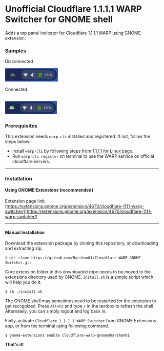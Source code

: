 # Unofficial Cloudflare 1.1.1.1 WARP Switcher for GNOME shell

Adds a top panel indicator for Cloudflare 1.1.1.1 WARP using GNOME extension.

### Samples

Disconnected

![./samples/disconnected.png](./samples/disconnected.png)

Connected

![./samples/connected.png](./samples/connected.png)
---

### Prerequisites

This extension needs `warp-cli` installed and registered. If not, follow the steps below:
* Install `warp-cli` by following steps from [1.1.1.1 for Linux page](https://developers.cloudflare.com/warp-client/get-started/linux/).
* Run `warp-cli register` on terminal to use the WARP service on official cloudflare servers.

---

### Installation

#### Using GNOME Extensions (recommended)
Extension page link: [https://extensions.gnome.org/extension/4670/cloudflare-1111-warp-switcher/](https://extensions.gnome.org/extension/4670/cloudflare-1111-warp-switcher/)

---

#### Manual Installation
Download the extension package by cloning this repository, or downloading and extracting zip.

```console
$ git clone https://github.com/Harshan01/Cloudflare-WARP-GNOME-Switcher.git
```

Core extension folder in this downloaded repo needs to be moved to the extensions directory used by GNOME. `install.sh` is a simple script which will help you do it.

```console
$ sh ./install.sh
```

The GNOME shell may sometimes need to be restarted for the extension to get recognized. Press `Alt+F2` and type `r` in the textbox to refresh the shell. Alternately, you can simply logout and log back in.

Finlly, activate `Cloudflare 1.1.1.1 WARP Switcher` from GNOME Extensions app, or from the terminal using following command.

```console
$ gnome-extensions enable cloudflare-warp-gnome@harshan01
```

**That's it!**
